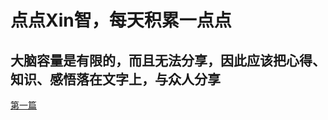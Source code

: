 # 点点Xin智，每天积累一点点
## 大脑容量是有限的，而且无法分享，因此应该把心得、知识、感悟落在文字上，与众人分享

[第一篇](./_posts/2020-01-14-welcome.md)
